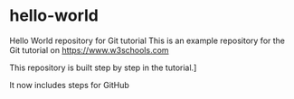 # hello-world
Hello World repository for Git tutorial
This is an example repository for the Git tutorial on https://www.w3schools.com

This repository is built step by step in the tutorial.]

It now includes steps for GitHub
